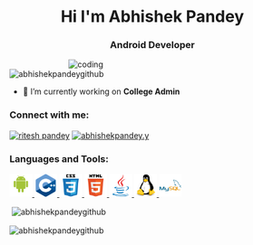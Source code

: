 <h1 align="center">Hi I'm Abhishek Pandey</h1>
<h3 align="center">Android Developer</h3>
<img align ="right" alt="coding" width="400" src="https://media.tenor.com/NOYF3f82b_gAAAAS/programmer.gif">

<p align="left"> <img src="https://komarev.com/ghpvc/?username=abhishekpandeygithub&label=Profile%20views&color=0e75b6&style=flat" alt="abhishekpandeygithub" /> </p>

- 🔭 I’m currently working on **College Admin**

<h3 align="left">Connect with me:</h3>
<p align="left">
<a href="https://linkedin.com/in/ritesh pandey" target="blank"><img align="center" src="https://raw.githubusercontent.com/rahuldkjain/github-profile-readme-generator/master/src/images/icons/Social/linked-in-alt.svg" alt="ritesh pandey" height="30" width="40" /></a>
<a href="https://instagram.com/abhishekpandey.y" target="blank"><img align="center" src="https://raw.githubusercontent.com/rahuldkjain/github-profile-readme-generator/master/src/images/icons/Social/instagram.svg" alt="abhishekpandey.y" height="30" width="40" /></a>
</p>

<h3 align="left">Languages and Tools:</h3>
<p align="left"> <a href="https://developer.android.com" target="_blank" rel="noreferrer"> <img src="https://raw.githubusercontent.com/devicons/devicon/master/icons/android/android-original-wordmark.svg" alt="android" width="40" height="40"/> </a> <a href="https://www.w3schools.com/cpp/" target="_blank" rel="noreferrer"> <img src="https://raw.githubusercontent.com/devicons/devicon/master/icons/cplusplus/cplusplus-original.svg" alt="cplusplus" width="40" height="40"/> </a> <a href="https://www.w3schools.com/css/" target="_blank" rel="noreferrer"> <img src="https://raw.githubusercontent.com/devicons/devicon/master/icons/css3/css3-original-wordmark.svg" alt="css3" width="40" height="40"/> </a> <a href="https://www.w3.org/html/" target="_blank" rel="noreferrer"> <img src="https://raw.githubusercontent.com/devicons/devicon/master/icons/html5/html5-original-wordmark.svg" alt="html5" width="40" height="40"/> </a> <a href="https://www.java.com" target="_blank" rel="noreferrer"> <img src="https://raw.githubusercontent.com/devicons/devicon/master/icons/java/java-original.svg" alt="java" width="40" height="40"/> </a> <a href="https://www.linux.org/" target="_blank" rel="noreferrer"> <img src="https://raw.githubusercontent.com/devicons/devicon/master/icons/linux/linux-original.svg" alt="linux" width="40" height="40"/> </a> <a href="https://www.mysql.com/" target="_blank" rel="noreferrer"> <img src="https://raw.githubusercontent.com/devicons/devicon/master/icons/mysql/mysql-original-wordmark.svg" alt="mysql" width="40" height="40"/> </a> </p>


<p>&nbsp;<img align="center" src="https://github-readme-stats.vercel.app/api?username=abhishekpandeygithub&show_icons=true&locale=en" alt="abhishekpandeygithub" /></p>

<p><img align="center" src="https://github-readme-streak-stats.herokuapp.com/?user=abhishekpandeygithub&" alt="abhishekpandeygithub" /></p>
<p><img align="left" src="https://github-readme-stats.vercel.app/api/top-langs?username=abhishekpandeygithub&show_icons=true&locale=en&layout=compact" alt="abhishekpandeygithub
